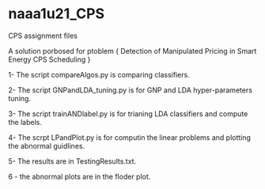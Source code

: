# naaa1u21_CPS
CPS assignment files 

A solution porbosed for ptoblem { Detection of Manipulated Pricing in Smart Energy CPS Scheduling }

1- The script compareAlgos.py is comparing classifiers.

2- The script GNPandLDA_tuning.py is for GNP and LDA hyper-parameters tuning.

3- The script trainANDlabel.py is for trianing LDA classifiers and compute the labels.

4- The scrpt LPandPlot.py is for computin the linear problems and plotting the abnormal guidlines.

5- The results are in TestingResults.txt.

6 - the abnormal plots are in the floder plot.

